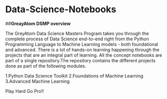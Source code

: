 # Data-Science-Notebooks


##**GreayAtom DSMP overview**


The GreyAtom Data Science Masters Program takes you through the complete process of Data Science end-to-end right from the Python Programming Language to Machine Learning models - both foundational and advanced. There is a lot of hands-on learning happening through the projects that are an integral part of learning. All the concept notebooks are part of a single repository.The repository contains the different projects done as part of the following modules.

1.Python Data Science Toolkit
2.Foundations of Machine Learning
3.Advanced Machine Learning

Play Hard Go Pro!!
